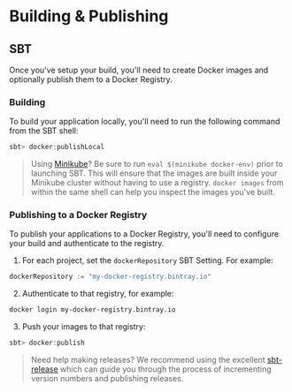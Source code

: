 # Building & Publishing

## SBT

Once you've setup your build, you'll need to create Docker images and optionally publish them to a Docker Registry.

### Building

To build your application locally, you'll need to run the following command from the SBT shell:

```scala
sbt> docker:publishLocal
```

> Using [Minikube](https://kubernetes.io/docs/getting-started-guides/minikube/)? Be sure to run `eval $(minikube docker-env)` prior to launching SBT. This will ensure that the images are built inside your Minikube cluster without having to use a registry. `docker images` from within the same shell can help you inspect the images you've built.

### Publishing to a Docker Registry

To publish your applications to a Docker Registry, you'll need to configure your build and authenticate to the registry.

1. For each project, set the `dockerRepository` SBT Setting. For example:
```scala
dockerRepository := "my-docker-registry.bintray.io"
```
2. Authenticate to that registry, for example:
```bash
docker login my-docker-registry.bintray.io
```
3. Push your images to that registry:
```scala
sbt> docker:publish
```

> Need help making releases? We recommend using the excellent [sbt-release](https://github.com/sbt/sbt-release) which can guide you through the process of incrementing version numbers and publishing releases.
